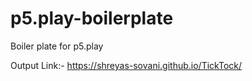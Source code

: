 # p5.play-boilerplate
Boiler plate for p5.play

Output Link:- https://shreyas-sovani.github.io/TickTock/
